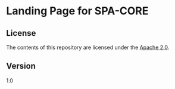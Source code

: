 # Landing Page for SPA-CORE

## License
The contents of this repository are licensed under the [Apache
2.0](http://www.apache.org/licenses/LICENSE-2.0.html).

## Version
1.0
